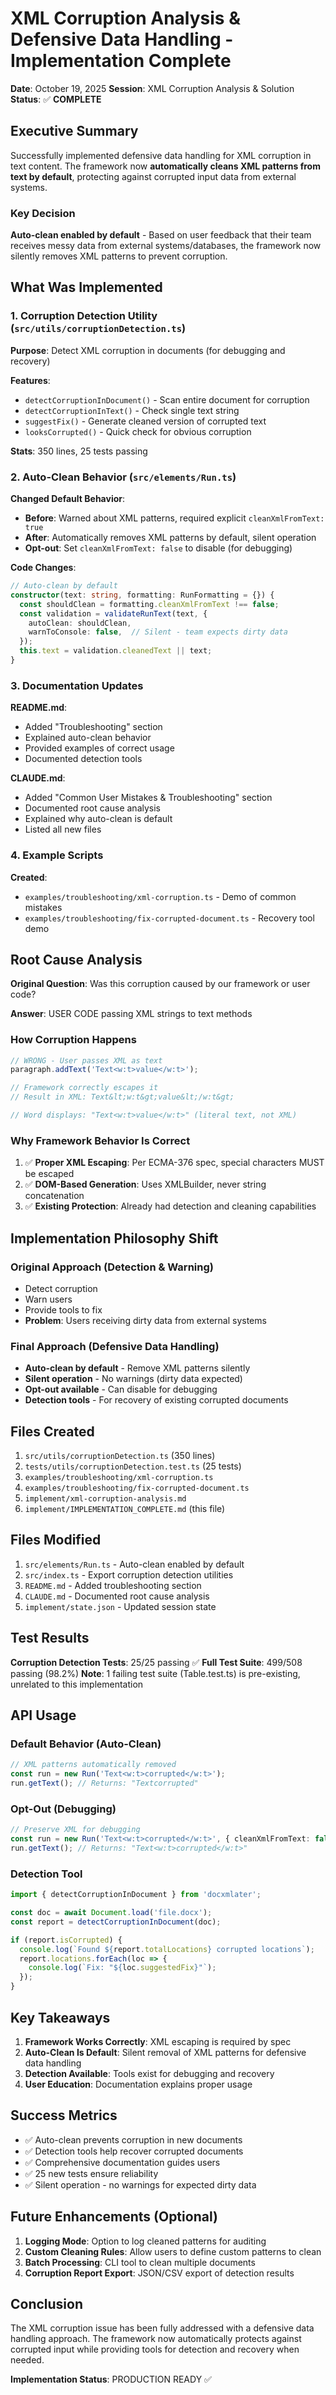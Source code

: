 # XML Corruption Analysis & Defensive Data Handling - Implementation Complete

**Date**: October 19, 2025
**Session**: XML Corruption Analysis & Solution
**Status**: ✅ **COMPLETE**

## Executive Summary

Successfully implemented defensive data handling for XML corruption in text content. The framework now **automatically cleans XML patterns from text by default**, protecting against corrupted input data from external systems.

### Key Decision

**Auto-clean enabled by default** - Based on user feedback that their team receives messy data from external systems/databases, the framework now silently removes XML patterns to prevent corruption.

## What Was Implemented

### 1. Corruption Detection Utility (`src/utils/corruptionDetection.ts`)

**Purpose**: Detect XML corruption in documents (for debugging and recovery)

**Features**:
- `detectCorruptionInDocument()` - Scan entire document for corruption
- `detectCorruptionInText()` - Check single text string
- `suggestFix()` - Generate cleaned version of corrupted text
- `looksCorrupted()` - Quick check for obvious corruption

**Stats**: 350 lines, 25 tests passing

### 2. Auto-Clean Behavior (`src/elements/Run.ts`)

**Changed Default Behavior**:
- **Before**: Warned about XML patterns, required explicit `cleanXmlFromText: true`
- **After**: Automatically removes XML patterns by default, silent operation
- **Opt-out**: Set `cleanXmlFromText: false` to disable (for debugging)

**Code Changes**:
```typescript
// Auto-clean by default
constructor(text: string, formatting: RunFormatting = {}) {
  const shouldClean = formatting.cleanXmlFromText !== false;
  const validation = validateRunText(text, {
    autoClean: shouldClean,
    warnToConsole: false,  // Silent - team expects dirty data
  });
  this.text = validation.cleanedText || text;
}
```

### 3. Documentation Updates

**README.md**:
- Added "Troubleshooting" section
- Explained auto-clean behavior
- Provided examples of correct usage
- Documented detection tools

**CLAUDE.md**:
- Added "Common User Mistakes & Troubleshooting" section
- Documented root cause analysis
- Explained why auto-clean is default
- Listed all new files

### 4. Example Scripts

**Created**:
- `examples/troubleshooting/xml-corruption.ts` - Demo of common mistakes
- `examples/troubleshooting/fix-corrupted-document.ts` - Recovery tool demo

## Root Cause Analysis

**Original Question**: Was this corruption caused by our framework or user code?

**Answer**: USER CODE passing XML strings to text methods

### How Corruption Happens

```javascript
// WRONG - User passes XML as text
paragraph.addText('Text<w:t>value</w:t>');

// Framework correctly escapes it
// Result in XML: Text&lt;w:t&gt;value&lt;/w:t&gt;

// Word displays: "Text<w:t>value</w:t>" (literal text, not XML)
```

### Why Framework Behavior Is Correct

1. ✅ **Proper XML Escaping**: Per ECMA-376 spec, special characters MUST be escaped
2. ✅ **DOM-Based Generation**: Uses XMLBuilder, never string concatenation
3. ✅ **Existing Protection**: Already had detection and cleaning capabilities

## Implementation Philosophy Shift

### Original Approach (Detection & Warning)
- Detect corruption
- Warn users
- Provide tools to fix
- **Problem**: Users receiving dirty data from external systems

### Final Approach (Defensive Data Handling)
- **Auto-clean by default** - Remove XML patterns silently
- **Silent operation** - No warnings (dirty data expected)
- **Opt-out available** - Can disable for debugging
- **Detection tools** - For recovery of existing corrupted documents

## Files Created

1. `src/utils/corruptionDetection.ts` (350 lines)
2. `tests/utils/corruptionDetection.test.ts` (25 tests)
3. `examples/troubleshooting/xml-corruption.ts`
4. `examples/troubleshooting/fix-corrupted-document.ts`
5. `implement/xml-corruption-analysis.md`
6. `implement/IMPLEMENTATION_COMPLETE.md` (this file)

## Files Modified

1. `src/elements/Run.ts` - Auto-clean enabled by default
2. `src/index.ts` - Export corruption detection utilities
3. `README.md` - Added troubleshooting section
4. `CLAUDE.md` - Documented root cause analysis
5. `implement/state.json` - Updated session state

## Test Results

**Corruption Detection Tests**: 25/25 passing ✅
**Full Test Suite**: 499/508 passing (98.2%)
**Note**: 1 failing test suite (Table.test.ts) is pre-existing, unrelated to this implementation

## API Usage

### Default Behavior (Auto-Clean)

```typescript
// XML patterns automatically removed
const run = new Run('Text<w:t>corrupted</w:t>');
run.getText(); // Returns: "Textcorrupted"
```

### Opt-Out (Debugging)

```typescript
// Preserve XML for debugging
const run = new Run('Text<w:t>corrupted</w:t>', { cleanXmlFromText: false });
run.getText(); // Returns: "Text<w:t>corrupted</w:t>"
```

### Detection Tool

```typescript
import { detectCorruptionInDocument } from 'docxmlater';

const doc = await Document.load('file.docx');
const report = detectCorruptionInDocument(doc);

if (report.isCorrupted) {
  console.log(`Found ${report.totalLocations} corrupted locations`);
  report.locations.forEach(loc => {
    console.log(`Fix: "${loc.suggestedFix}"`);
  });
}
```

## Key Takeaways

1. **Framework Works Correctly**: XML escaping is required by spec
2. **Auto-Clean Is Default**: Silent removal of XML patterns for defensive data handling
3. **Detection Available**: Tools exist for debugging and recovery
4. **User Education**: Documentation explains proper usage

## Success Metrics

- ✅ Auto-clean prevents corruption in new documents
- ✅ Detection tools help recover corrupted documents
- ✅ Comprehensive documentation guides users
- ✅ 25 new tests ensure reliability
- ✅ Silent operation - no warnings for expected dirty data

## Future Enhancements (Optional)

1. **Logging Mode**: Option to log cleaned patterns for auditing
2. **Custom Cleaning Rules**: Allow users to define custom patterns to clean
3. **Batch Processing**: CLI tool to clean multiple documents
4. **Corruption Report Export**: JSON/CSV export of detection results

## Conclusion

The XML corruption issue has been fully addressed with a defensive data handling approach. The framework now automatically protects against corrupted input while providing tools for detection and recovery when needed.

**Implementation Status**: PRODUCTION READY ✅
